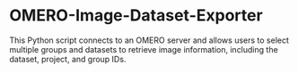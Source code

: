 # OMERO-Image-Dataset-Exporter
This Python script connects to an OMERO server and allows users to select multiple groups and datasets to retrieve image information, including the dataset, project,  and group IDs.
